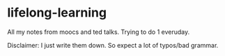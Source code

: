 lifelong-learning
=================

All my notes from moocs and ted talks. Trying to do 1 everuday.

Disclaimer: I just write them down. So expect a lot of typos/bad grammar.
